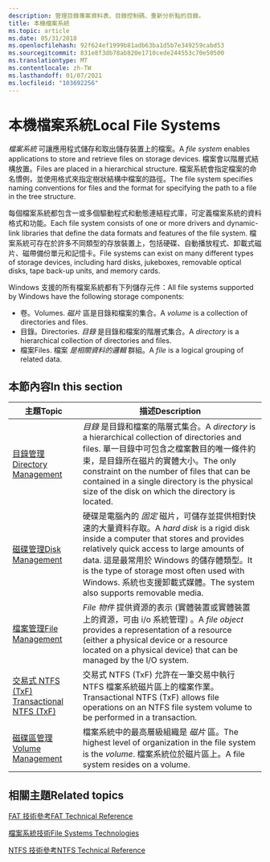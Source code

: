 ```yaml
---
description: 管理目錄專案資料表、目錄控制碼、重新分析點的目錄。
title: 本機檔案系統
ms.topic: article
ms.date: 05/31/2018
ms.openlocfilehash: 92f624ef1999b81adb63ba1d5b7e349259cabd53
ms.sourcegitcommit: 831e8f3db78ab820e1710cede244553c70e50500
ms.translationtype: MT
ms.contentlocale: zh-TW
ms.lasthandoff: 01/07/2021
ms.locfileid: "103692256"
---
```

# <a name="local-file-systems"></a><span data-ttu-id="2ab4a-103">本機檔案系統</span><span class="sxs-lookup"><span data-stu-id="2ab4a-103">Local File Systems</span></span>

<span data-ttu-id="2ab4a-104">*檔案系統* 可讓應用程式儲存和取出儲存裝置上的檔案。</span><span class="sxs-lookup"><span data-stu-id="2ab4a-104">A *file system* enables applications to store and retrieve files on storage devices.</span></span> <span data-ttu-id="2ab4a-105">檔案會以階層式結構放置。</span><span class="sxs-lookup"><span data-stu-id="2ab4a-105">Files are placed in a hierarchical structure.</span></span> <span data-ttu-id="2ab4a-106">檔案系統會指定檔案的命名慣例，並使用格式來指定樹狀結構中檔案的路徑。</span><span class="sxs-lookup"><span data-stu-id="2ab4a-106">The file system specifies naming conventions for files and the format for specifying the path to a file in the tree structure.</span></span>

<span data-ttu-id="2ab4a-107">每個檔案系統都包含一或多個驅動程式和動態連結程式庫，可定義檔案系統的資料格式和功能。</span><span class="sxs-lookup"><span data-stu-id="2ab4a-107">Each file system consists of one or more drivers and dynamic-link libraries that define the data formats and features of the file system.</span></span> <span data-ttu-id="2ab4a-108">檔案系統可存在於許多不同類型的存放裝置上，包括硬碟、自動播放程式、卸載式磁片、磁帶備份單元和記憶卡。</span><span class="sxs-lookup"><span data-stu-id="2ab4a-108">File systems can exist on many different types of storage devices, including hard disks, jukeboxes, removable optical disks, tape back-up units, and memory cards.</span></span>

<span data-ttu-id="2ab4a-109">Windows 支援的所有檔案系統都有下列儲存元件：</span><span class="sxs-lookup"><span data-stu-id="2ab4a-109">All file systems supported by Windows have the following storage components:</span></span>

-   <span data-ttu-id="2ab4a-110">卷。</span><span class="sxs-lookup"><span data-stu-id="2ab4a-110">Volumes.</span></span> <span data-ttu-id="2ab4a-111">*磁片* 區是目錄和檔案的集合。</span><span class="sxs-lookup"><span data-stu-id="2ab4a-111">A *volume* is a collection of directories and files.</span></span>
-   <span data-ttu-id="2ab4a-112">目錄。</span><span class="sxs-lookup"><span data-stu-id="2ab4a-112">Directories.</span></span> <span data-ttu-id="2ab4a-113">*目錄* 是目錄和檔案的階層式集合。</span><span class="sxs-lookup"><span data-stu-id="2ab4a-113">A *directory* is a hierarchical collection of directories and files.</span></span>
-   <span data-ttu-id="2ab4a-114">檔案</span><span class="sxs-lookup"><span data-stu-id="2ab4a-114">Files.</span></span> <span data-ttu-id="2ab4a-115">檔案 *是相關資料的邏輯* 群組。</span><span class="sxs-lookup"><span data-stu-id="2ab4a-115">A *file* is a logical grouping of related data.</span></span>

## <a name="in-this-section"></a><span data-ttu-id="2ab4a-116">本節內容</span><span class="sxs-lookup"><span data-stu-id="2ab4a-116">In this section</span></span>



| <span data-ttu-id="2ab4a-117">主題</span><span class="sxs-lookup"><span data-stu-id="2ab4a-117">Topic</span></span>                                                                | <span data-ttu-id="2ab4a-118">描述</span><span class="sxs-lookup"><span data-stu-id="2ab4a-118">Description</span></span>                                                                                                                                                                                                                                |
|----------------------------------------------------------------------|--------------------------------------------------------------------------------------------------------------------------------------------------------------------------------------------------------------------------------------------|
| [<span data-ttu-id="2ab4a-119">目錄管理</span><span class="sxs-lookup"><span data-stu-id="2ab4a-119">Directory Management</span></span>](directory-management.md)<br/>          | <span data-ttu-id="2ab4a-120">*目錄* 是目錄和檔案的階層式集合。</span><span class="sxs-lookup"><span data-stu-id="2ab4a-120">A *directory* is a hierarchical collection of directories and files.</span></span> <span data-ttu-id="2ab4a-121">單一目錄中可包含之檔案數目的唯一條件約束，是目錄所在磁片的實體大小。</span><span class="sxs-lookup"><span data-stu-id="2ab4a-121">The only constraint on the number of files that can be contained in a single directory is the physical size of the disk on which the directory is located.</span></span><br/> |
| [<span data-ttu-id="2ab4a-122">磁碟管理</span><span class="sxs-lookup"><span data-stu-id="2ab4a-122">Disk Management</span></span>](disk-management.md)<br/>                    | <span data-ttu-id="2ab4a-123">硬碟是電腦內的 *固定* 磁片，可儲存並提供相對快速的大量資料存取。</span><span class="sxs-lookup"><span data-stu-id="2ab4a-123">A *hard disk* is a rigid disk inside a computer that stores and provides relatively quick access to large amounts of data.</span></span> <span data-ttu-id="2ab4a-124">這是最常用於 Windows 的儲存體類型。</span><span class="sxs-lookup"><span data-stu-id="2ab4a-124">It is the type of storage most often used with Windows.</span></span> <span data-ttu-id="2ab4a-125">系統也支援卸載式媒體。</span><span class="sxs-lookup"><span data-stu-id="2ab4a-125">The system also supports removable media.</span></span><br/>    |
| [<span data-ttu-id="2ab4a-126">檔案管理</span><span class="sxs-lookup"><span data-stu-id="2ab4a-126">File Management</span></span>](file-management.md)<br/>                    | <span data-ttu-id="2ab4a-127">*File 物件* 提供資源的表示 (實體裝置或實體裝置上的資源，可由 i/o 系統管理) 。</span><span class="sxs-lookup"><span data-stu-id="2ab4a-127">A *file object* provides a representation of a resource (either a physical device or a resource located on a physical device) that can be managed by the I/O system.</span></span><br/>                                                            |
| [<span data-ttu-id="2ab4a-128">交易式 NTFS (TxF) </span><span class="sxs-lookup"><span data-stu-id="2ab4a-128">Transactional NTFS (TxF)</span></span>](transactional-ntfs-portal.md)<br/> | <span data-ttu-id="2ab4a-129">交易式 NTFS (TxF) 允許在一筆交易中執行 NTFS 檔案系統磁片區上的檔案作業。</span><span class="sxs-lookup"><span data-stu-id="2ab4a-129">Transactional NTFS (TxF) allows file operations on an NTFS file system volume to be performed in a transaction.</span></span><br/>                                                                                                                 |
| [<span data-ttu-id="2ab4a-130">磁碟區管理</span><span class="sxs-lookup"><span data-stu-id="2ab4a-130">Volume Management</span></span>](volume-management.md)<br/>                | <span data-ttu-id="2ab4a-131">檔案系統中的最高層級組織是 *磁片* 區。</span><span class="sxs-lookup"><span data-stu-id="2ab4a-131">The highest level of organization in the file system is the *volume*.</span></span> <span data-ttu-id="2ab4a-132">檔案系統位於磁片區上。</span><span class="sxs-lookup"><span data-stu-id="2ab4a-132">A file system resides on a volume.</span></span><br/>                                                                                                                        |



 

## <a name="related-topics"></a><span data-ttu-id="2ab4a-133">相關主題</span><span class="sxs-lookup"><span data-stu-id="2ab4a-133">Related topics</span></span>

<dl> <dt>

<span data-ttu-id="2ab4a-134">[FAT 技術參考](/previous-versions/windows/it-pro/windows-server-2003/cc758586(v=ws.10))</span><span class="sxs-lookup"><span data-stu-id="2ab4a-134">[FAT Technical Reference](/previous-versions/windows/it-pro/windows-server-2003/cc758586(v=ws.10))</span></span>
</dt> <dt>

<span data-ttu-id="2ab4a-135">[檔案系統技術](/previous-versions/windows/it-pro/windows-server-2003/cc778296(v=ws.10))</span><span class="sxs-lookup"><span data-stu-id="2ab4a-135">[File Systems Technologies](/previous-versions/windows/it-pro/windows-server-2003/cc778296(v=ws.10))</span></span>
</dt> <dt>

<span data-ttu-id="2ab4a-136">[NTFS 技術參考](/previous-versions/windows/it-pro/windows-server-2003/cc758691(v=ws.10))</span><span class="sxs-lookup"><span data-stu-id="2ab4a-136">[NTFS Technical Reference](/previous-versions/windows/it-pro/windows-server-2003/cc758691(v=ws.10))</span></span>
</dt> </dl>

 

